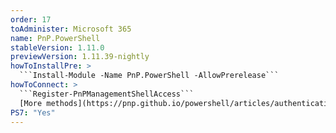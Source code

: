 ```yaml
---
order: 17
toAdminister: Microsoft 365
name: PnP.PowerShell
stableVersion: 1.11.0
previewVersion: 1.11.39-nightly
howToInstallPre: >
  ```Install-Module -Name PnP.PowerShell -AllowPrerelease```
howToConnect: >
  ```Register-PnPManagementShellAccess```
  [More methods](https://pnp.github.io/powershell/articles/authentication.html)
PS7: "Yes"
---
```


